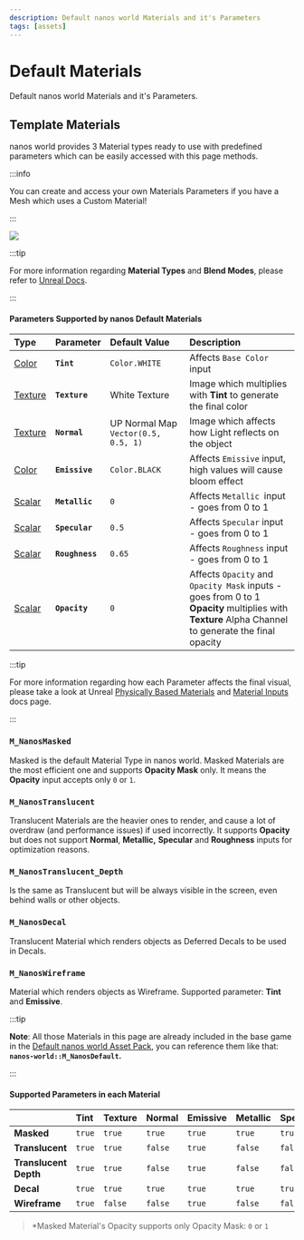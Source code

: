 ```yaml
---
description: Default nanos world Materials and it's Parameters
tags: [assets]
---
```


# Default Materials

Default nanos world Materials and it's Parameters.

## Template Materials

nanos world provides 3 Material types ready to use with predefined parameters which can be easily accessed with this page methods.

:::info

You can create and access your own Materials Parameters if you have a Mesh which uses a Custom Material!

:::

![](/img/docs/default-materials-01.jpg)

:::tip

For more information regarding **Material Types** and **Blend Modes**, please refer to [Unreal Docs](https://docs.unrealengine.com/4.26/en-US/RenderingAndGraphics/Materials/MaterialProperties/BlendModes/).

:::

#### Parameters Supported by nanos Default Materials

| Type | Parameter | Default Value | Description |
| :--- | :--- | :--- | :--- |
| [Color](./scripting-reference/classes/base-classes/paintable.mdx#setsetmaterialcolorparameter) | **`Tint`** | `Color.WHITE` | Affects `Base Color` input | **Tint** multiplies with **Texture** parameter to generate the final color |
| [Texture](./scripting-reference/classes/base-classes/paintable.mdx#setsetmaterialtextureparameter) | **`Texture`** | White Texture | Image which multiplies with **Tint** to generate the final color |
| [Texture](./scripting-reference/classes/base-classes/paintable.mdx#setsetmaterialtextureparameter) | **`Normal`** | UP Normal Map `Vector(0.5, 0.5, 1)` | Image which affects how Light reflects on the object |
| [​​​Color​](./scripting-reference/classes/base-classes/paintable.mdx#setsetmaterialcolorparameter) | **`Emissive`** | `Color.BLACK` | Affects `Emissive` input, high values will cause bloom effect |
| [Scalar​](./scripting-reference/classes/base-classes/paintable.mdx#setsetmaterialscalarparameter) | **`Metallic`** | `0` | Affects `Metallic `input - goes from 0 to 1 |
| [Scalar](./scripting-reference/classes/base-classes/paintable.mdx#setsetmaterialscalarparameter) | **`Specular`** | `0.5` | Affects `Specular` input - goes from 0 to 1 |
| [Scalar](./scripting-reference/classes/base-classes/paintable.mdx#setsetmaterialscalarparameter) | **`Roughness`** | `0.65` | Affects `Roughness` input - goes from 0 to 1 |
| [Scalar](./scripting-reference/classes/base-classes/paintable.mdx#setsetmaterialscalarparameter) | **`Opacity`** | `0` | Affects `Opacity` and `Opacity Mask` inputs - goes from 0 to 1 <br />**Opacity** multiplies with **Texture** Alpha Channel to generate the final opacity |

:::tip

For more information regarding how each Parameter affects the final visual, please take a look at Unreal [Physically Based Materials](https://docs.unrealengine.com/4.26/en-US/RenderingAndGraphics/Materials/PhysicallyBased/) and [Material Inputs](https://docs.unrealengine.com/4.26/en-US/RenderingAndGraphics/Materials/MaterialInputs/) docs page.

:::

### **`M_NanosMasked`**

Masked is the default Material Type in nanos world. Masked Materials are the most efficient one and supports **Opacity Mask** only. It means the **Opacity** input accepts only `0` or `1`.

### **`M_NanosTranslucent`**

Translucent Materials are the heavier ones to render, and cause a lot of overdraw \(and performance issues\) if used incorrectly. It supports **Opacity** but does not support **Normal**, **Metallic,** **Specular** and **Roughness** inputs for optimization reasons.

### **`M_NanosTranslucent_Depth`**

Is the same as Translucent but will be always visible in the screen, even behind walls or other objects.

### **`M_NanosDecal`**

Translucent Material which renders objects as Deferred Decals to be used in Decals.

### **`M_NanosWireframe`**

Material which renders objects as Wireframe. Supported parameter: **Tint** and **Emissive**.

:::tip

**Note**: All those Materials in this page are already included in the base game in the [Default nanos world Asset Pack](./assets-modding/default-asset-pack/default-asset-pack.md), you can reference them like that: **`nanos-world::M_NanosDefault`.**

:::

#### Supported Parameters in each Material

|  | Tint | Texture | Normal | Emissive | Metallic | Specular | Roughness | Opacity |
| :--- | :--- | :--- | :--- | :--- | :--- | :--- | :--- | :--- |
| **Masked** | `true` | `true` | `true` | `true` | `true` | `true` | `true` | `true*` |
| **Translucent** | `true` | `true` | `false` | `true` | `false` | `false` | `false` | `true` |
| **Translucent Depth** | `true` | `true` | `false` | `true` | `false` | `false` | `false` | `true` |
| **Decal** | `true` | `true` | `true` | `true` | `true` | `true` | `true` | `true` |
| **Wireframe** | `true` | `false` | `false` | `true` | `false` | `false` | `false` | `false` |

> *Masked Material's Opacity supports only Opacity Mask: `0` or `1`
